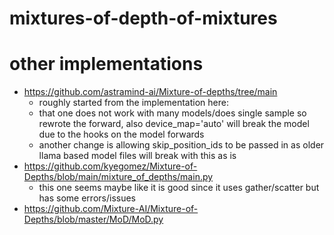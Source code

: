 # mixtures-of-depth-of-mixtures


# other implementations

- https://github.com/astramind-ai/Mixture-of-depths/tree/main
  - roughly started from the implementation here:
  - that one does not work with many models/does single sample so rewrote the forward, also device_map='auto' will break the model due to the hooks on the model forwards
  - another change is allowing skip_position_ids to be passed in as older llama based model files will break with this as is
- https://github.com/kyegomez/Mixture-of-Depths/blob/main/mixture_of_depths/main.py
  - this one seems maybe like it is good since it uses gather/scatter but has some errors/issues
- https://github.com/Mixture-AI/Mixture-of-Depths/blob/master/MoD/MoD.py

